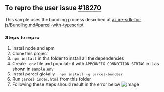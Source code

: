 ## To repro the user issue [#18270](https://github.com/Azure/azure-sdk-for-js/issues/18270)

This sample uses the bundling process described at [azure-sdk-for-js/Bundling.md#parcel-with-typescript](https://github.com/Azure/azure-sdk-for-js/blob/main/documentation/Bundling.md#parcel-with-typescript)

### Steps to repro

1. Install node and npm
2. Clone this project
3. `npm install` in this folder to install all the dependencies
4. Create `.env` file and populate it with `APPCONFIG_CONNECTION_STRING` in it as shown in `sample.env`
5. Install parcel globally - `npm install -g parcel-bundler`
6. Run `parcel index.html` from this folder
7. Following these steps should result in the error below
   ![image](https://user-images.githubusercontent.com/10452642/140199875-f6310586-6ecf-45cf-ba3a-31c809f1bb42.png)
